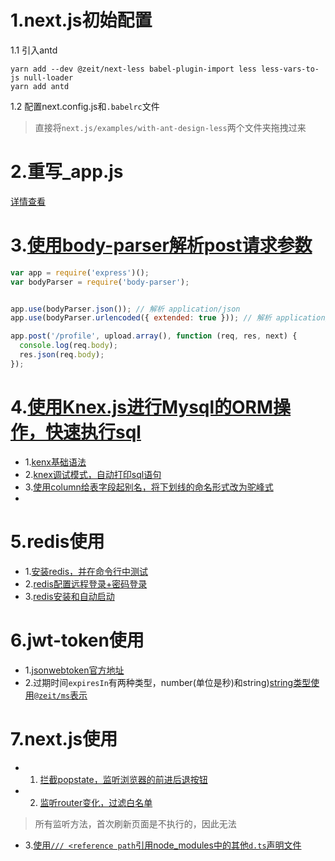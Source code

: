 # 1.next.js初始配置
1.1 引入antd
```
yarn add --dev @zeit/next-less babel-plugin-import less less-vars-to-js null-loader
yarn add antd
```
1.2 配置next.config.js和`.babelrc`文件
> 直接将`next.js/examples/with-ant-design-less`两个文件夹拖拽过来

# 2.重写_app.js
[详情查看](https://nextjs.org/docs#custom-app)

# 3.[使用body-parser解析post请求参数](http://www.expressjs.com.cn/4x/api.html#req.body)
```JavaScript
var app = require('express')();
var bodyParser = require('body-parser');


app.use(bodyParser.json()); // 解析 application/json
app.use(bodyParser.urlencoded({ extended: true })); // 解析 application/x-www-form-urlencoded

app.post('/profile', upload.array(), function (req, res, next) {
  console.log(req.body);
  res.json(req.body);
});
```

# 4.[使用Knex.js进行Mysql的ORM操作，快速执行sql](http://knexjs.org/#Installation)
- 1.[kenx基础语法](http://knexjs.org/#Builder-identifier-syntax)
- 2.[knex调试模式，自动打印sql语句](http://knexjs.org/#Installation-debug)
- 3.[使用column给表字段起别名，将下划线的命名形式改为驼峰式](http://knexjs.org/#Builder-column)
- 
# 5.redis使用
- 1.[安装redis，并在命令行中测试](https://redis.io/download)
- 2.[redis配置远程登录+密码登录](https://blog.csdn.net/weixin_38628533/article/details/81074895)
- 3.[redis安装和自动启动](https://www.cnblogs.com/zuidongfeng/p/8032505.html)

# 6.jwt-token使用
- 1.[jsonwebtoken官方地址](https://github.com/auth0/node-jsonwebtoken)
- 2.过期时间`expiresIn`有两种类型，number(单位是秒)和string)[string类型使用`@zeit/ms`表示](https://github.com/zeit/ms)


# 7.next.js使用
- 1. [拦截popstate，监听浏览器的前进后退按钮](https://nextjs.org/docs#intercepting-popstate)
- 2. [监听router变化，过滤白名单](https://nextjs.org/docs#router-events)
> 所有监听方法，首次刷新页面是不执行的，因此无法
- 3.[使用`/// <reference path`引用node_modules中的其他`d.ts`声明文件](https://www.jianshu.com/p/c143e7af7c04)